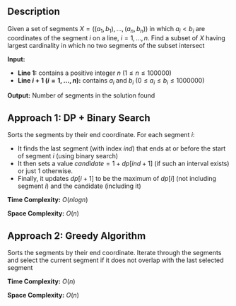 ## Description
Given a set of segments $X = ((a_1, b_1), \dots, (a_n, b_n))$ in which $a_i < b_i$ are coordinates of the segment $i$ on a line, $i = 1,\dots, n$.  Find a subset of $X$ having largest cardinality in which no two segments of the subset intersect

**Input:**
- **Line $1$:** contains a positive integer $n$ $(1 \leq n \leq 100000)$
- **Line $i+1$ $(i = 1, \dots , n)$:** contains $a_i$ and $b_i$ $(0 \leq a_i \leq b_i \leq 1000000)$

**Output:** Number of segments in the solution found

## Approach 1: DP + Binary Search
Sorts the segments by their end coordinate. For each segment $i$:
- It finds the last segment (with index $ind$) that ends at or before the start of segment $i$ (using binary search)
- It then sets a value $candidate = 1+dp[ind+1]$ (if such an interval exists) or just $1$ otherwise.
- Finally, it updates $dp[i+1]$ to be the maximum of $dp[i]$ (not including segment $i$) and the candidate (including it)

**Time Complexity:** $O(nlogn)$

**Space Complexity:** $O(n)$

## Approach 2: Greedy Algorithm
Sorts the segments by their end coordinate. Iterate through the segments and select the current segment if it does not overlap with the last selected segment

**Time Complexity:** $O(n)$

**Space Complexity:** $O(n)$

